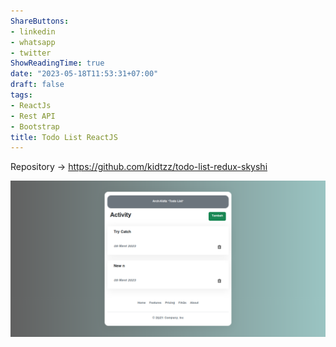 ```yaml
---
ShareButtons:
- linkedin
- whatsapp
- twitter
ShowReadingTime: true
date: "2023-05-18T11:53:31+07:00"
draft: false
tags:
- ReactJs
- Rest API
- Bootstrap
title: Todo List ReactJS
---
```


Repository -> https://github.com/kidtzz/todo-list-redux-skyshi

![Todo-List-ReactJS](./Todo-List-React.png)
